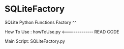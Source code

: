# SQLiteFactory
SQLite Python Functions Factory ^^

How To Use : howToUse.py <------------- READ CODE

Main Script: SQLiteFactory.py
